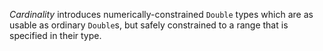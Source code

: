 _Cardinality_ introduces numerically-constrained `Double` types which are as usable as ordinary `Double`s, but safely constrained to a range that
is specified in their type.

